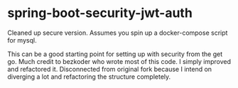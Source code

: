 # spring-boot-security-jwt-auth
Cleaned up secure version. Assumes you spin up a docker-compose script for mysql.

This can be a good starting point for setting up with security from the get go. Much credit to bezkoder who wrote most of this code. 
I simply improved and refactored it. Disconnected from original fork because I intend on diverging a lot and refactoring the structure completely.
